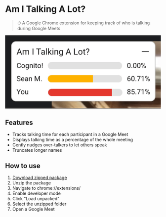 # Am I Talking A Lot?

> ⏱ A Google Chrome extension for keeping track of who is talking during Google Meets

![shaking](./.github/aital-shaking.gif)

## Features

- Tracks talking time for each participant in a Google Meet
- Displays talking time as a percentage of the whole meeting
- Gently nudges over-talkers to let others speak
- Truncates longer names

## How to use

1. [Download zipped package](https://github.com/SeanMcP/aital-extension/archive/refs/heads/master.zip)
2. Unzip the package
3. Navigate to chrome://extensions/
4. Enable developer mode
5. Click "Load unpacked"
6. Select the unzipped folder
7. Open a Google Meet
